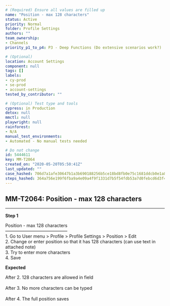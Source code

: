 ```yaml
---
# (Required) Ensure all values are filled up
name: "Position - max 128 characters"
status: Active
priority: Normal
folder: Profile Settings
authors: ""
team_ownership: 
- Channels
priority_p1_to_p4: P3 - Deep Functions (Do extensive scenarios work?)

# (Optional)
location: Account Settings
component: null
tags: []
labels: 
- cy-prod
- se-prod
- account-settings
tested_by_contributor: ""

# (Optional) Test type and tools
cypress: in Production
detox: null
mmctl: null
playwright: null
rainforest: 
- N/A
manual_test_environments:
- Automated - No manual tests needed

# Do not change
id: 5444611
key: MM-T2064
created_on: "2020-05-20T05:50:41Z"
last_updated: ""
case_hashed: 706d7a1afe30647b1a3b690188256b5ce18bd8fb0e75c1681ddcb0e1a87cc826992952bac79796b21c1f21e1bb630e67
steps_hashed: 364a756e199f6fba9a4e09a4f9f1331d7b5f54fdb53a7d0febcd6d3f468aa30036873f053bbdbb89ddabf3da41ed9291
---
```


<!-- (Auto-generated) Based on frontmatter's "key" and "name" -->

## MM-T2064: Position - max 128 characters

---

**Step 1**

Position - max 128 characters\
——————————————\
1\. Go to User menu > Profile > Profile Settings > Position > Edit\
2\. Change or enter position so that it has 128 characters (can use text in attached note)\
3\. Try to enter more characters\
4\. Save

**Expected**

After 2. 128 characters are allowed in field\
\
After 3. No more characters can be typed\
\
After 4. The full position saves
